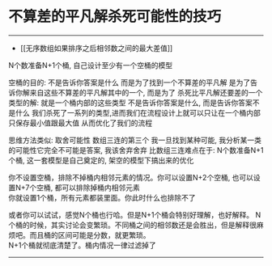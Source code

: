 # 不算差的平凡解杀死可能性的技巧


---

- [[无序数组如果排序之后相邻数之间的最大差值]]

N个数准备N+1个桶, 自己设计至少有一个空桶的模型

空桶的目的:
不是告诉你答案是什么
而是为了找到一个不算差的平凡解
是为了告诉你解来自这些不算差的平凡解其中的一个, 
而是为了 杀死比平凡解还要差的一个类型的解:
就是一个桶内部的这些类型
不是告诉你答案是什么, 而是告诉你答案不是什么
我们杀死了一系列的类型,进而我们在流程设计上就可以只让在一个桶内部只保存最小值跟最大值
从而优化了我们的流程

思维方法类似:
取舍可能性
数组三连的第三个
我一旦找到某种可能, 我分析某一类的可能性它完全不可能是答案, 我该舍弃舍弃
比数组三连难点在于:
N个数准备N+1个桶, 这一套模型是自己奠定的, 架空的模型下搞出来的优化

你不设置空桶，排除不掉桶内相邻元素的情况。你可以设置N+2个空桶, 也可以设置N+7个空桶, 都可以排除掉桶内相邻元素  
你就设置1个桶，所有元素都装里面。你此时什么也排除不了  

或者你可以试试，感觉N个桶也行哈。但是N+1个桶会特别好理解，也好解释。
N个桶的时候，其实讨论会变繁琐。不同桶之间的相邻数还是会胜出，但是解释很麻烦吧。而且桶的区间可能是分数，就更繁琐。  
N+1个桶就彻底清楚了。桶内情况一律过滤掉了

---

